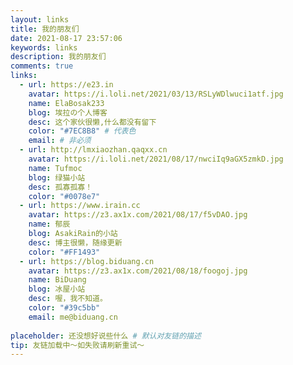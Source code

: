 ```yaml
---
layout: links
title: 我的朋友们
date: 2021-08-17 23:57:06
keywords: links
description: 我的朋友们
comments: true
links:
  - url: https://e23.in
    avatar: https://i.loli.net/2021/03/13/RSLyWDlwuci1atf.jpg
    name: ElaBosak233
    blog: 埃拉の个人博客
    desc: 这个家伙很懒,什么都没有留下
    color: "#7EC8B8" # 代表色
    email: # 非必须
  - url: http://lmxiaozhan.qaqxx.cn
    avatar: https://i.loli.net/2021/08/17/nwciIq9aGX5zmkD.jpg
    name: Tufmoc
    blog: 绿猫小站
    desc: 孤寡孤寡！
    color: "#0078e7"
  - url: https://www.irain.cc
    avatar: https://z3.ax1x.com/2021/08/17/f5vDAO.jpg
    name: 郁辰
    blog: AsakiRain的小站
    desc: 博主很懒，随缘更新
    color: "#FF1493"
  - url: https://blog.biduang.cn
    avatar: https://z3.ax1x.com/2021/08/18/foogoj.jpg
    name: BiDuang
    blog: 冰屋小站
    desc: 喔，我不知道。
    color: "#39c5bb"
    email: me@biduang.cn
    
placeholder: 还没想好说些什么 # 默认对友链的描述
tip: 友链加载中～如失败请刷新重试～
---
```

